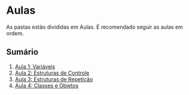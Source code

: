 # Aulas

As pastas estão divididas em Aulas. É recomendado seguir as aulas em ordem.

## Sumário

1. [Aula 1: Variáveis](Aula%201%20-%20Vari%C3%A1veis)
2. [Aula 2: Estruturas de Controle](Aula%202%20-%20Estruturas%20de%20Controle)
3. [Aula 3: Estruturas de Repetição](Aula%203%20-%20Estruturas%20de%20Repeti%C3%A7%C3%A3o)
4. [Aula 4: Classes e Objetos](Aula%204%20-%20Classes%20e%20Objetos)
